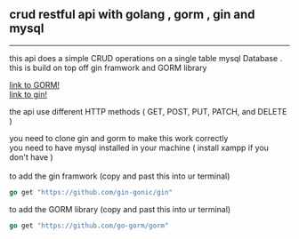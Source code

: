 <h2> crud restful api with golang , gorm , gin and mysql </h2>
<hr>
this api does a simple CRUD operations on a single table mysql Database .<br/>
this is build on top off gin framwork  and GORM  library <br/>

[link to GORM!](https://github.com/go-gorm/gorm/) <br/>
[link to gin!](https://github.com/gin-gonic/gin)  <br/>

the api use different HTTP methods ( GET, POST, PUT, PATCH, and DELETE ) <br>

you need to clone gin and gorm to make this work correctly<br>
you need to have mysql installed in your machine ( install xampp if you don't have ) <br><br>
to add the gin framwork (copy and past this into ur terminal)
```Go
go get "https://github.com/gin-gonic/gin"
```
to add the GORM library (copy and past this into ur terminal)
```GO
go get "https://github.com/go-gorm/gorm"
```
